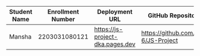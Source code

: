 | Student Name | Enrollment Number | Deployment URL | GitHub Repository URL |
|--------------|------------------|-----------|----------------------|
|Mansha | 2203031080121 | https://js-project-dka.pages.dev | https://github.com/mansha-6/JS-Project |
